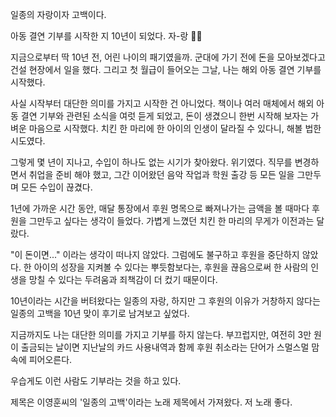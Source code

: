 일종의 자랑이자 고백이다.

아동 결연 기부를 시작한 지 10년이 되었다. 자-랑 👏👏

지금으로부터 딱 10년 전, 어린 나이의 패기였을까. 군대에 가기 전에 돈을 모아보겠다고 건설 현장에서 일을 했다.
그리고 첫 월급이 들어오는 그날, 나는 해외 아동 결연 기부를 시작했다.

사실 시작부터 대단한 의미를 가지고 시작한 건 아니었다. 책이나 여러 매체에서 해외 아동 결연 기부와 관련된 소식을 여럿 듣게 되었고, 돈이 생겼으니 한번 시작해 보자는 가벼운 마음으로 시작했다. 
치킨 한 마리에 한 아이의 인생이 달라질 수 있다니, 해볼 법한 시도였다.

그렇게 몇 년이 지나고, 수입이 하나도 없는 시기가 찾아왔다. 위기였다. 
직무를 변경하면서 취업을 준비 해야 했고, 그간 이어왔던 음악 작업과 학원 출강 등 모든 일을 그만두며 모든 수입이 끊겼다.

1년에 가까운 시간 동안, 매달 통장에서 후원 명목으로 빠져나가는 금액을 볼 때마다 후원을 그만두고 싶다는 생각이 들었다. 가볍게 느꼈던 치킨 한 마리의 무게가 이전과는 달랐다.

"이 돈이면..." 이라는 생각이 떠나지 않았다. 그럼에도 불구하고 후원을 중단하지 않았다.
한 아이의 성장을 지켜볼 수 있다는 뿌듯함보다는, 후원을 끊음으로써 한 사람의 인생을 망칠 수 있다는 두려움과 죄책감이 더 컸기 때문이다.

10년이라는 시간을 버텨왔다는 일종의 자랑, 하지만 그 후원의 이유가 거창하지 않다는 일종의 고백을 10년 맞이 후기로 남겨보고 싶었다.

지금까지도 나는 대단한 의미를 가지고 기부를 하지 않는다. 부끄럽지만, 여전히 3만 원이 출금되는 날이면 지난날의 카드 사용내역과 함께 후원 취소라는 단어가 스멀스멀 맘속에 피어오른다.

우습게도 이런 사람도 기부라는 것을 하고 있다.

제목은 이영훈씨의 '일종의 고백'이라는 노래 제목에서 가져왔다. 저 노래 좋다.